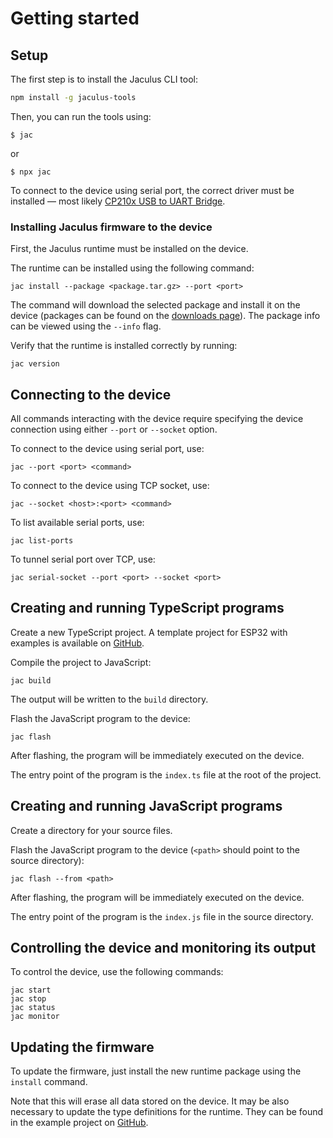 # Getting started

## Setup

The first step is to install the Jaculus CLI tool:

```bash
npm install -g jaculus-tools
```

Then, you can run the tools using:

    $ jac

or

    $ npx jac


To connect to the device using serial port, the correct driver must be installed — most likely [CP210x USB to UART Bridge](https://www.silabs.com/developers/usb-to-uart-bridge-vcp-drivers).


### Installing Jaculus firmware to the device

First, the Jaculus runtime must be installed on the device.

The runtime can be installed using the following command:

    jac install --package <package.tar.gz> --port <port>

The command will download the selected package and install it on the device (packages can be found on the [downloads page](https://f.jaculus.org)). The package info can be viewed using the `--info` flag.

Verify that the runtime is installed correctly by running:

    jac version


## Connecting to the device

All commands interacting with the device require specifying the device connection using either `--port` or `--socket` option.

To connect to the device using serial port, use:

    jac --port <port> <command>

To connect to the device using TCP socket, use:

    jac --socket <host>:<port> <command>

To list available serial ports, use:

    jac list-ports

To tunnel serial port over TCP, use:

    jac serial-socket --port <port> --socket <port>


## Creating and running TypeScript programs

Create a new TypeScript project. A template project for ESP32 with examples is available on [GitHub](https://github.com/cubicap/Jaculus-esp32/tree/master/ts-examples).

Compile the project to JavaScript:

    jac build

The output will be written to the `build` directory.

Flash the JavaScript program to the device:

    jac flash

After flashing, the program will be immediately executed on the device.

The entry point of the program is the `index.ts` file at the root of the project.


## Creating and running JavaScript programs

Create a directory for your source files.

Flash the JavaScript program to the device (`<path>` should point to the source directory):

    jac flash --from <path>

After flashing, the program will be immediately executed on the device.

The entry point of the program is the `index.js` file in the source directory.


## Controlling the device and monitoring its output

To control the device, use the following commands:

    jac start
    jac stop
    jac status
    jac monitor


## Updating the firmware

To update the firmware, just install the new runtime package using the `install` command.

Note that this will erase all data stored on the device. It may be also necessary to update the type definitions for the runtime. They can be found in the example project on [GitHub](https://github.com/cubicap/Jaculus-esp32/tree/master/ts-examples).
